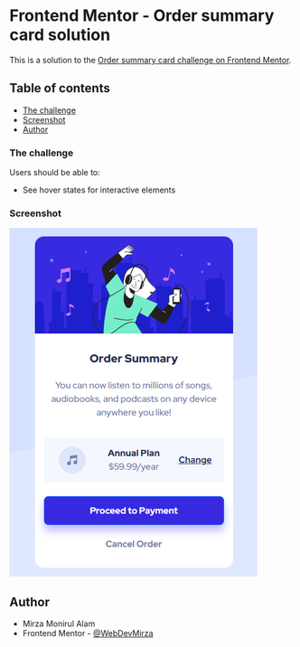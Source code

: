 # Frontend Mentor - Order summary card solution

This is a solution to the [Order summary card challenge on Frontend Mentor](https://www.frontendmentor.io/challenges/order-summary-component-QlPmajDUj).

## Table of contents

- [The challenge](#the-challenge)
- [Screenshot](#screenshot)
- [Author](#author)

### The challenge

Users should be able to:

- See hover states for interactive elements

### Screenshot

![](./src/screenshot.png)

## Author

- Mirza Monirul Alam
- Frontend Mentor - [@WebDevMirza](https://www.frontendmentor.io/profile/WebDevMirza)
